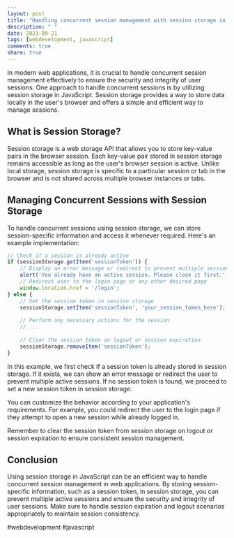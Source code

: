 ```yaml
---
layout: post
title: "Handling concurrent session management with session storage in JavaScript"
description: " "
date: 2023-09-21
tags: [webdevelopment, javascript]
comments: true
share: true
---
```


In modern web applications, it is crucial to handle concurrent session management effectively to ensure the security and integrity of user sessions. One approach to handle concurrent sessions is by utilizing session storage in JavaScript. Session storage provides a way to store data locally in the user's browser and offers a simple and efficient way to manage sessions.

## What is Session Storage?

Session storage is a web storage API that allows you to store key-value pairs in the browser session. Each key-value pair stored in session storage remains accessible as long as the user's browser session is active. Unlike local storage, session storage is specific to a particular session or tab in the browser and is not shared across multiple browser instances or tabs.

## Managing Concurrent Sessions with Session Storage

To handle concurrent sessions using session storage, we can store session-specific information and access it whenever required. Here's an example implementation:

```javascript
// Check if a session is already active
if (sessionStorage.getItem('sessionToken')) {
    // Display an error message or redirect to prevent multiple sessions
    alert('You already have an active session. Please close it first.');
    // Redirect user to the login page or any other desired page
    window.location.href = '/login';
} else {
    // Set the session token in session storage
    sessionStorage.setItem('sessionToken', 'your_session_token_here');
    
    // Perform any necessary actions for the session
    // ...
    
    // Clear the session token on logout or session expiration
    sessionStorage.removeItem('sessionToken');
}
```

In this example, we first check if a session token is already stored in session storage. If it exists, we can show an error message or redirect the user to prevent multiple active sessions. If no session token is found, we proceed to set a new session token in session storage.

You can customize the behavior according to your application's requirements. For example, you could redirect the user to the login page if they attempt to open a new session while already logged in.

Remember to clear the session token from session storage on logout or session expiration to ensure consistent session management.

## Conclusion

Using session storage in JavaScript can be an efficient way to handle concurrent session management in web applications. By storing session-specific information, such as a session token, in session storage, you can prevent multiple active sessions and ensure the security and integrity of user sessions. Make sure to handle session expiration and logout scenarios appropriately to maintain session consistency.

#webdevelopment #javascript